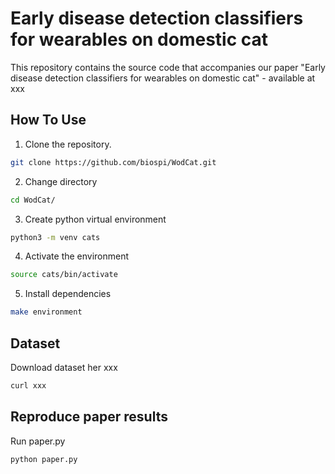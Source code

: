 # Early disease detection classifiers for wearables on domestic cat
This repository contains the source code that accompanies our paper "Early disease detection classifiers for wearables on domestic cat" - available at xxx
## How To Use

1) Clone the repository.
```bash
git clone https://github.com/biospi/WodCat.git
```
2) Change directory
```bash
cd WodCat/
```
3) Create python virtual environment 
```bash
python3 -m venv cats
```
4) Activate the environment
```bash
source cats/bin/activate
```
5) Install dependencies 
```bash
make environment
```

## Dataset
Download dataset her xxx 
```bash
curl xxx
```

## Reproduce paper results
Run paper.py
```bash
python paper.py
```
